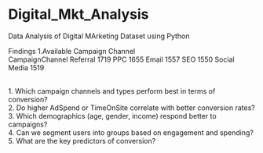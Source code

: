 ﻿# Digital_Mkt_Analysis

Data Analysis of Digital MArketing Dataset using Python <br>

Findings
1.Available Campaign Channel <br>
CampaignChannel
Referral        1719
PPC             1655
Email           1557
SEO             1550
Social Media    1519

<br>
1.	Which campaign channels and types perform best in terms of conversion?<br>
2.	Do higher AdSpend or TimeOnSite correlate with better conversion rates?<br>
3.	Which demographics (age, gender, income) respond better to campaigns?<br>
4.	Can we segment users into groups based on engagement and spending?<br>
5.	What are the key predictors of conversion?<br>
